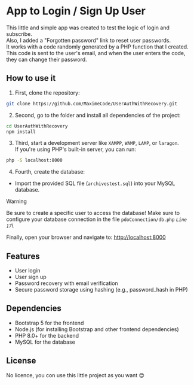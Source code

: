 # App to Login / Sign Up User

This little and simple app was created to test the logic of login and subscribe.  
Also, I added a "Forgotten password" link to reset user passwords.  
It works with a code randomly generated by a PHP function that I created.  
This code is sent to the user's email, and when the user enters the code, they can change their password.

## How to use it

1. First, clone the repository:
```bash
git clone https://github.com/MaximeCode/UserAuthWithRecovery.git
```

2. Second, go to the folder and install all dependencies of the project:
```bash
cd UserAuthWithRecovery
npm install
```
3. Third, start a development server like `XAMPP`, `WAMP`, `LAMP`, or `laragon`.\
If you're using PHP's built-in server, you can run:
```bash
php -S localhost:8000
```

4. Fourth, create the database:
- Import the provided SQL file (`archivestest.sql`) into your MySQL database.

> [!WARNING]
> Be sure to create a specific user to access the database!
> Make sure to configure your database connection in the file `pdoConnection/db.php` _`Line 17`_\

Finally, open your browser and navigate to: [http://localhost:8000](http://localhost:8000)

## Features
- User login
- User sign up
- Password recovery with email verification
- Secure password storage using hashing (e.g., password_hash in PHP)

## Dependencies
- Bootstrap 5 for the frontend
- Node.js (for installing Bootstrap and other frontend dependencies)
- PHP 8.0+ for the backend
- MySQL for the database

## License
No licence, you con use this little project as you want 😊
